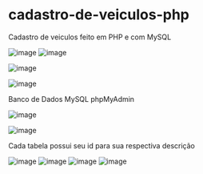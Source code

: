 # cadastro-de-veiculos-php
Cadastro de veiculos feito em PHP e com MySQL

![image](https://user-images.githubusercontent.com/66120423/185473236-63aa0a63-50ea-4650-bb93-7839d161022b.png)
![image](https://user-images.githubusercontent.com/66120423/185473557-858db9df-e297-4ac1-9891-f176d15abba4.png)

![image](https://user-images.githubusercontent.com/66120423/185986940-9bc33986-b0db-42cb-8bf0-0e1eb22e51f9.png)

![image](https://user-images.githubusercontent.com/66120423/185473773-15d764d0-60c5-4ed8-8d72-dcb45d36a49e.png)

Banco de Dados MySQL phpMyAdmin

![image](https://user-images.githubusercontent.com/66120423/185478657-1d4528be-59df-441b-8bbf-9b37545aa575.png)

![image](https://user-images.githubusercontent.com/66120423/185478797-a03d086c-46f5-4f1c-83dc-710db0d00a3d.png)

Cada tabela possui seu id para sua respectiva descrição

![image](https://user-images.githubusercontent.com/66120423/185478901-db1ae276-cce1-4e7e-ab62-4f482b2e0b5a.png) 
![image](https://user-images.githubusercontent.com/66120423/185479177-7ddb3e39-0aba-41ac-873a-572c72625b95.png)
![image](https://user-images.githubusercontent.com/66120423/185479268-fffbf433-82b3-4271-b705-36a0474ea7e1.png)
![image](https://user-images.githubusercontent.com/66120423/185479314-2200c143-2ac0-47ba-a9b9-890583210d4c.png)

